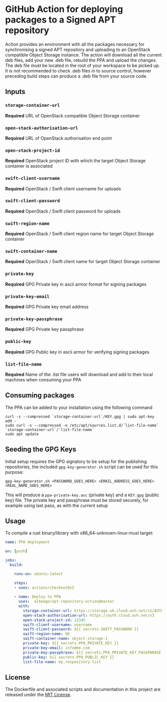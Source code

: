 # GitHub Action for deploying packages to a Signed APT repository

Action provides an environment with all the packages necessary for synchronising a signed APT repository and uploading to an OpenStack compatible Object Storage instance.
The action will download all the current deb files, add your new .deb file, rebuild the PPA and upload the changes. The deb file must be located in the root of your workspace to be picked up.
It is not recommended to check .deb files in to source control, however preceding build steps can produce a .deb file from your source code.

## Inputs

### `storage-container-url`
**Required** URL of OpenStack compatible Object Storage container
### `open-stack-authorisation-url`
**Required** URL of OpenStack authorisation end point
### `open-stack-project-id`
**Required** OpenStack project ID with which the target Object Storage container is associated
### `swift-client-username`
**Required** OpenStack / Swift client username for uploads
### `swift-client-password`
**Required** OpenStack / Swift client password for uploads
### `swift-region-name`
**Required** OpenStack / Swift client region name for target Object Storage container
### `swift-container-name`
**Required** OpenStack / Swift client name for target Object Storage container
### `private-key`
**Required** GPG Private key in ascii armor format for signing packages
### `private-key-email`
**Required** GPG Private key email address
### `private-key-passphrase`
**Required** GPG Private key passphrase
### `public-key`
**Required** GPG Public key in ascii armor for verifying signing packages
### `list-file-name`
**Required** Name of the .list file users will download and add to their local machines when consuming your PPA

## Consuming packages

The PPA can be added to your installation using the following command
```shell script
curl -s --compressed `storage-container-url`/KEY.gpg | sudo apt-key add -
sudo curl -s --compressed -o /etc/apt/sources.list.d/`list-file-name` `storage-container-url`/`list-file-name`
sudo apt update
```
## Seeding the GPG Keys

Initial setup requires the GPG signatory to be setup for the publishing repositories, the included `gpg-key-generator.sh` script can be used for this purpose:
```shell script
gpg-key-generator.sh <PASSWORD_GOES_HERE> <EMAIL_ADDRESS_GOES_HERE> <REAL_NAME_GOES_HERE>
``` 
This will produce a `ppa-private-key.asc` (private key) and a `KEY.gpg` (public key) file. The private key and passphrase must be stored securely, for example using last pass, as with the current setup

## Usage

To compile a rust binary/library with x86_64-unknown-linux-musl target:

```yaml
name: PPA deployment

on: [push]

jobs:
  build:

    runs-on: ubuntu-latest

    steps:
    - uses: actions/checkout@v2
      
    - name: Deploy to PPA
      uses:  albeego/apt-repository-action@master
      with:
        storage-container-url: https://storage.uk.cloud.ovh.net/v1/AUTH_12345/object-storage-1
        open-stack-authorisation-url: https://auth.cloud.ovh.net/v3
        open-stack-project-id: 12345
        swift-client-username: username
        swift-client-password: ${{ secrets.SWIFT_PASSWORD }}
        swift-region-name: UK
        swift-container-name: object-storage-1
        private-key: ${{ secrets.PPA_PRIVATE_KEY }}
        private-key-email: info@me.com
        private-key-passphrase: ${{ secrets.PPA_PRIVATE_KEY_PASSPHRASE }}
        public-key: ${{ secrets.PPA_PUBLIC_KEY }}
        list-file-name: my_respository.list
```

## License

The Dockerfile and associated scripts and documentation in this project are released under the [MIT License](LICENSE-MIT.txt).

